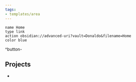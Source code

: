 ```yaml
---
tags:
- templates/area
---
```

```button
name Home
type link
action obsidian://advanced-uri?vault=Donaldo&filename=Home
color blue
```
^button-

## Projects

- 